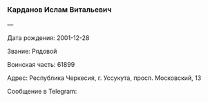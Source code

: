 ### Карданов Ислам Витальевич

—

Дата рождения: 2001-12-28

Звание: Рядовой

Воинская часть: 61899

Адрес: Республика Черкесия, г. Уссукута, просп. Московский, 13

Сообщение в Telegram: []()
